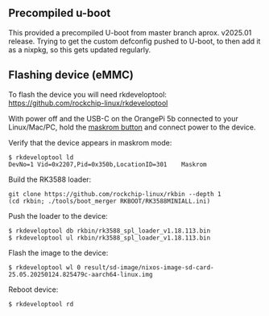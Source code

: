 ## Precompiled u-boot

This provided a precompiled U-boot from master branch aprox. v2025.01 release. Trying to get the custom defconfig pushed to U-boot, to then add it as a nixpkg, so this gets updated regularly.

## Flashing device (eMMC)

To flash the device you will need rkdeveloptool: https://github.com/rockchip-linux/rkdeveloptool

With power off and the USB-C on the OrangePi 5b connected to your Linux/Mac/PC, hold the [maskrom button](https://3dpandme.com/wp-content/uploads/2023/04/image-36.png) and connect power to the device.

Verify that the device appears in maskrom mode:

```shell
$ rkdeveloptool ld
DevNo=1	Vid=0x2207,Pid=0x350b,LocationID=301	Maskrom
```

Build the RK3588 loader:

```shell
git clone https://github.com/rockchip-linux/rkbin --depth 1
(cd rkbin; ./tools/boot_merger RKBOOT/RK3588MINIALL.ini)
```

Push the loader to the device:

```shell
$ rkdeveloptool db rkbin/rk3588_spl_loader_v1.18.113.bin
$ rkdeveloptool ul rkbin/rk3588_spl_loader_v1.18.113.bin
```

Flash the image to the device:

```shell
$ rkdeveloptool wl 0 result/sd-image/nixos-image-sd-card-25.05.20250124.825479c-aarch64-linux.img
```

Reboot device:

```shell
$ rkdeveloptool rd
```
